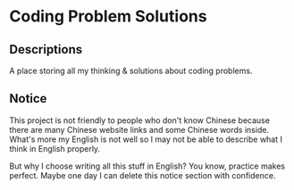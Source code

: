 # Coding Problem Solutions
## Descriptions

A place storing all my thinking &amp; solutions about coding problems.



## Notice

This project is not friendly to people who don't know Chinese because there are many Chinese website links and some Chinese words inside. What's more my English is not well so I may not be able to describe what I think in English properly. 

But why I choose writing all this stuff in English? You know, practice makes perfect. Maybe one day I can delete this notice section with confidence.


